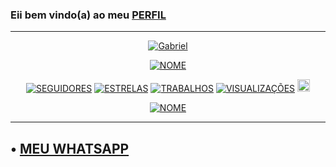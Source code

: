 ### Eii bem vindo(a) ao meu [PERFIL](https://github.com/gabrielhfm)
---
<p align="center">
</p>
</p>
<p align="center">
<a href="#"><img title="Gabriel" src="https://img.shields.io/badge/og4briel-green?colorA=%23ff0000&colorB=%2307e4&style=for-the-badge"></a>
</p>
<p align="center">
<a href="https://github.com/gabrielhfm"><img title="NOME" src="https://img.shields.io/badge/PLANEJAMENTOS-orange.svg?style=for-the-badge&logo=github"></a>
</p>
<p align="center">
<a href="https://github.com/og4briel"><img title="SEGUIDORES" src="https://img.shields.io/github/followers/gabrielhfm?color=blue&style=flat-square"></a>
<a href="https://github.com/og4briel"><img title="ESTRELAS" src="https://img.shields.io/github/stars/gabrielhfm/gabrielhfm?color=red&style=flat-square"></a>
<a href="https://github.com/og4briel"><img title="TRABALHOS" src="https://img.shields.io/github/forks/gabrielhfm/gabrielhfm?color=red&style=flat-square"></a>
<a href="https://github.com/og4briel"><img title="VISUALIZAÇÕES" src="https://img.shields.io/github/watchers/gabrielhfm/gabrielhfm?label=Watchers&color=blue&style=flat-square"></a>
<a href="https://instagram.com/o_g4briel_"><img src="https://image.flaticon.com/icons/svg/174/174855.svg" alt="alt text" width="20" height="20"></a>
</p>
</p>
<p align="center">
<a href="https://gabrielhfm.github.io/"><img title="NOME" src="https://img.shields.io/badge/SITE-OG4BRIEL-orange.svg?style=for-the-badge&logo=github"></a>
</p>

---
• [MEU WHATSAPP](https://wa.me/555199571240)
---
